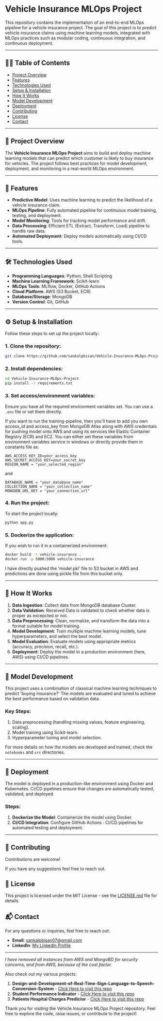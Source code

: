 # Vehicle Insurance MLOps Project

This repository contains the implementation of an end-to-end MLOps pipeline for a vehicle insurance project. The goal of this project is to predict vehicle insurance claims using machine learning models, integrated with MLOps practices such as modular coding, continuous integration, and continuous deployment.

---

## 🧑‍💻 Table of Contents

- [Project Overview](#-project-overview)
- [Features](#-features)
- [Technologies Used](#-technologies-used)
- [Setup & Installation](#-setup-&-installation)
- [How It Works](#-how-it-works)
- [Model Development](#-model-development)
- [Deployment](#-deployment)
- [Contributing](#-contributing)
- [License](#-license)
- [Contact](#-contact)

---

## 🚀 Project Overview

The **Vehicle Insurance MLOps Project** aims to build and deploy machine learning models that can predict which customer is likely to buy insurance for vehicles. The project follows best practices for model development, deployment, and monitoring in a real-world MLOps environment.

---

## 🌟 Features

- **Predictive Model**: Uses machine learning to predict the likelihood of a vehicle insurance claim.
- **MLOps Pipeline**: Fully automated pipeline for continuous model training, testing, and deployment.
- **Model Monitoring**: Tools for tracking model performance and drift.
- **Data Processing**: Efficient ETL (Extract, Transform, Load) pipeline to handle raw data.
- **Automated Deployment**: Deploy models automatically using CI/CD tools.

---

## 🛠️ Technologies Used

- **Programming Languages**: Python, Shell Scripting
- **Machine Learning Framework**: Scikit-learn
- **MLOps Tools**: MLflow, Docker, GitHub Actions
- **Cloud Platform**: AWS (S3 Bucket, ECR)
- **Database/Storage**: MongoDB
- **Version Control**: Git, GitHub

---

## ⚙️ Setup & Installation

Follow these steps to set up the project locally:

### 1. Clone the repository:

```bash
git clone https://github.com/sankalpbisan/Vehicle-Insurance-MLOps-Project.git
```

### 2. Install dependencies:

```bash
cd Vehicle-Insurance-MLOps-Project
pip install -r requirements.txt
```

### 3. Set access/environment variables:

Ensure you have all the required environment variables set. You can use a `.env` file or set them directly.

If you want to run the training-pipeline, then you'll have to add you own access_id and access_key from MongoDB Atlas along with AWS credentials for pushing model onto AWS and using its services like Elastic Container Registry (ECR) and EC2.
You can either set these variables from environment variables service in windows or directly provide them in constants file as:
```
AWS_ACCESS_KEY_ID=your_access_key
AWS_SECRET_ACCESS_KEY=your_secret_key
REGION_NAME = "your_selected_region"
```
and
```
DATABASE_NAME = "your_database_name"
COLLECTION_NAME = "your_collection_name"
MONGODB_URL_KEY = "your_connection_url"
```

### 4. Run the project:

To start the project locally:

```bash
python app.py
```

### 5. Dockerize the application:

If you wish to run it in a containerized environment:

```bash
docker build -t vehicle-insurance .
docker run -p 5000:5000 vehicle-insurance
```
I have directly pushed the 'model.pkl' file to S3 bucket in AWS and predictions are done using pickle file from this bucket only.

---

## 🧠 How It Works

1. **Data Ingestion**: Collect data from MongoDB database Cluster.
2. **Data Validation**: Received Data is validated to check whether  data is proper as excepcted or not.
3. **Data Preprocessing**: Clean, normalize, and transform the data into a format suitable for model training.
4. **Model Development**: Train multiple machine learning models, tune hyperparameters, and select the best model.
5. **Model Evaluation**: Evaluate models using appropriate metrics (accuracy, precision, recall, etc.).
6. **Deployment**: Deploy the model to a production environment (here, AWS) using CI/CD pipelines.

---

## 🤖 Model Development

This project uses a combination of classical machine learning techniques to predict 'buying insurance?' The models are evaluated and tuned to achieve the best performance based on validation data.

### Key Steps:
1. Data preprocessing (handling missing values, feature engineering, scaling).
2. Model training using Scikit-learn.
3. Hyperparameter tuning and model selection.

For more details on how the models are developed and trained, check the `notebooks` and `src` directories.

---

## 🚢 Deployment

The model is deployed in a production-like environment using Docker and Kubernetes. CI/CD pipelines ensure that changes are automatically tested, validated, and deployed.

### Steps:
1. **Dockerize the Model**: Containerize the model using Docker.
2. **CI/CD Integration**: Configure GitHub Actions : CI/CD pipelines for automated testing and deployment.

---

## 🤝 Contributing

Contributions are welcome! 

If you have any suggestions feel free to reach out.

## 📜 License

This project is licensed under the MIT License - see the [LICENSE.md](LICENSE.md) file for details.

## 📬 Contact

For any questions or inquiries, feel free to reach out:

- **Email**: sankalpbisan07@gmail.com
- **LinkedIn**: [My LinkedIn Profile](https://in.linkedin.com/in/sankalpbisan)

---

*I have removed all instances from AWS and MongoBD for security concerns, and from AWS, because of the cost factor.*

Also check out my various projects:
1. **Design-and-Development-of-Real-Time-Sign-Language-to-Speech-Conversion-System** - [Click Here to visit this repo](https://github.com/sankalpbisan/Design-and-Development-of-Real-Time-Sign-Language-to-Speech-Conversion-System.git)
2. **Student Performance Indicator** - [Click Here to visit this repo](https://github.com/sankalpbisan/MLOps_practice_project_students_performance_indicator.git)
3. **Patients Hospital Charges Predictor** - [Click Here to visit this repo](https://github.com/sankalpbisan/MLOps_Practice_Project-Patients-Hospital-Charges-Predictor.git)

   
Thank you for visiting the Vehicle Insurance MLOps Project repository. Feel free to explore the code, raise issues, or contribute to the project!



